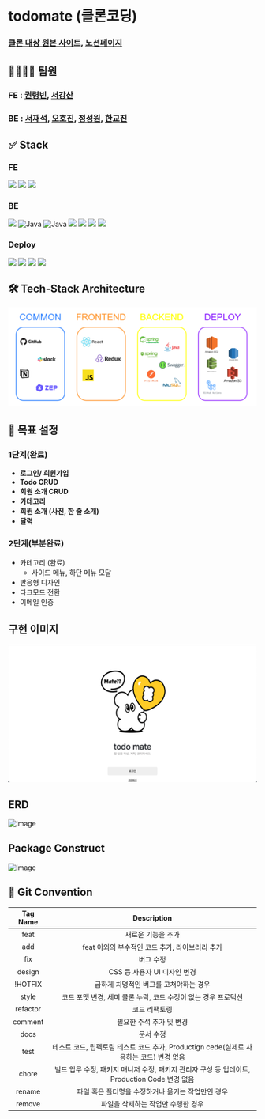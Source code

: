 # todomate (클론코딩)
### [클론 대상 원본 사이트](https://www.todomate.net/), [노션페이지](https://educated-library-708.notion.site/6-SA-466502a9508e4523a53e097b790b7539#02f2b5b2cac942e7be515460f30538b2)

## 👨‍👨‍👧‍👦 팀원
### FE : [권령빈](https://github.com/Dev-RyanK), [서강산](https://github.com/dkaodkaork)
### BE : [서재석](https://github.com/suhjaesuk), [오호진](https://github.com/1Tsw0rd), [정성원](https://github.com/SungwonJeong), [한교진](https://github.com/hangj97)

## ✅ Stack
### FE
<img src="https://img.shields.io/badge/JavaScript-F7DF1E.svg?&style=for-the-badge&logo=JavaScript&logoColor=white"> <img src="https://img.shields.io/badge/React-0067A3.svg?&style=for-the-badge&logo=React&logoColor=white"> <img src="https://img.shields.io/badge/Redux-8B00FF.svg?&style=for-the-badge&logo=Redux&logoColor=white">

### BE 
<img src="https://img.shields.io/badge/Swagger-green?style=for-the-badge&logo=Swagger&logoColor=white"/> <img alt="Java" src ="https://img.shields.io/badge/Java-007396.svg?&style=for-the-badge&logo=Java&logoColor=white"/> <img alt="Java" src ="https://img.shields.io/badge/MySQL-4479A1.svg?&style=for-the-badge&logo=MySQL&logoColor=white"/> <img src="https://img.shields.io/badge/Spring Boot-6DB33F.svg?&style=for-the-badge&logo=Spring Boot&logoColor=white"> <img src="https://img.shields.io/badge/Spring Security-6DB33F.svg?&style=for-the-badge&logo=Spring Security&logoColor=white"> <img src="https://img.shields.io/badge/JWT-000000.svg?&style=for-the-badge&logo=JSON Web Tokens&logoColor=white"> <img src="https://img.shields.io/badge/Gradle-02303A.svg?&style=for-the-badge&logo=Gradle&logoColor=white">

### Deploy
<img src="https://img.shields.io/badge/Amazon EC2-yellow?style=for-the-badge&logo=AmazonEC2&logoColor=white"> <img src="https://img.shields.io/badge/Amazon S3-yellow?style=for-the-badge&logo=AmazonS3&logoColor=white"> <img src="https://img.shields.io/badge/Github Actions-2088FF?style=for-the-badge&logo=Github Actions&logoColor=white"> <img src="https://img.shields.io/badge/Amazon RDS-527FFF?style=for-the-badge&logo=Amazon RDS&logoColor=white">

## 🛠️ Tech-Stack Architecture 
![기술 스택](https://github.com/todomateclone/BE/raw/develop/img_2.png)

## 📌 목표 설정
### 1단계(완료)
- **로그인/ 회원가입**
- **Todo CRUD**
- **회원 소개 CRUD**
- **카테고리**
- **회원 소개 (사진, 한 줄 소개)**
- **달력**
### 2단계(부분완료)
- 카테고리 (완료)
    - 사이드 메뉴, 하단 메뉴 모달
- 반응형 디자인
- 다크모드 전환
- 이메일 인증

## 구현 이미지
![첫 페이지](https://github.com/todomateclone/BE/raw/develop/img_3.png)

## ERD
![image](https://user-images.githubusercontent.com/105099062/209951945-ed0e751c-974f-4434-94bd-46d89773322d.png)

## Package Construct
![image](https://user-images.githubusercontent.com/105099062/209951956-88f6c270-a224-4abb-beea-bce50f75dda5.png)

## 📌 Git Convention
| Tag Name | Description |
|:--------:|:-----------:|
|   feat   | 새로운 기능을 추가  |
|   add    |    feat 이외의 부수적인 코드 추가, 라이브러리 추가|
|   fix    |버그 수정|
|  design  |CSS 등 사용자 UI 디자인 변경|
| !HOTFIX  |급하게 치명적인 버그를 고쳐야하는 경우|
|  style   |코드 포맷 변경, 세미 콜론 누락, 코드 수정이 없는 경우 프로덕션|
| refactor |코드 리팩토링|
| comment  |필요한 주석 추가 및 변경|
|   docs   |문서 수정|
|   test   |테스트 코드, 립펙토림 테스트 코드 추가, Productign cede(실제로 사용하는 코드) 변경 없음|
|  chore   |빌드 업무 수정, 패키지 매니저 수정, 패키지 관리자 구성 등 업데이트, Production Code 변경 없음|
|  rename  |파일 혹은 폴더명을 수정하거나 옮기는 작업만인 경우|
|  remove  |파일을 삭제하는 작업만 수행한 경우|
